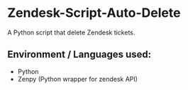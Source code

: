 # Zendesk-Script-Auto-Delete
A Python script that delete Zendesk tickets.

## Environment / Languages used:
- Python
- Zenpy (Python wrapper for zendesk API)
